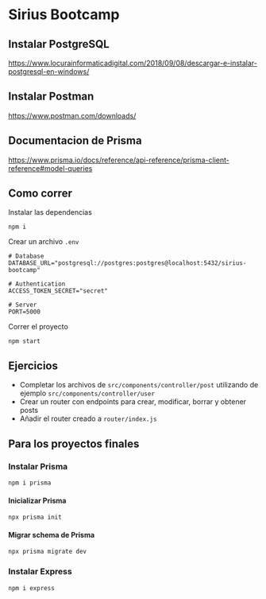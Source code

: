 # Sirius Bootcamp

## Instalar PostgreSQL

https://www.locurainformaticadigital.com/2018/09/08/descargar-e-instalar-postgresql-en-windows/

## Instalar Postman

https://www.postman.com/downloads/

## Documentacion de Prisma

https://www.prisma.io/docs/reference/api-reference/prisma-client-reference#model-queries

## Como correr

Instalar las dependencias
```
npm i
```

Crear un archivo `.env`
```
# Database
DATABASE_URL="postgresql://postgres:postgres@localhost:5432/sirius-bootcamp"

# Authentication
ACCESS_TOKEN_SECRET="secret"

# Server
PORT=5000
```

Correr el proyecto
```
npm start
```
## Ejercicios

- Completar los archivos de `src/components/controller/post` utilizando de ejemplo `src/components/controller/user`
- Crear un router con endpoints para crear, modificar, borrar y obtener posts
- Añadir el router creado a `router/index.js`

## Para los proyectos finales

### Instalar Prisma
```
npm i prisma
```

#### Inicializar Prisma
```
npx prisma init
```

#### Migrar schema de Prisma
```
npx prisma migrate dev
```

### Instalar Express
```
npm i express
```
